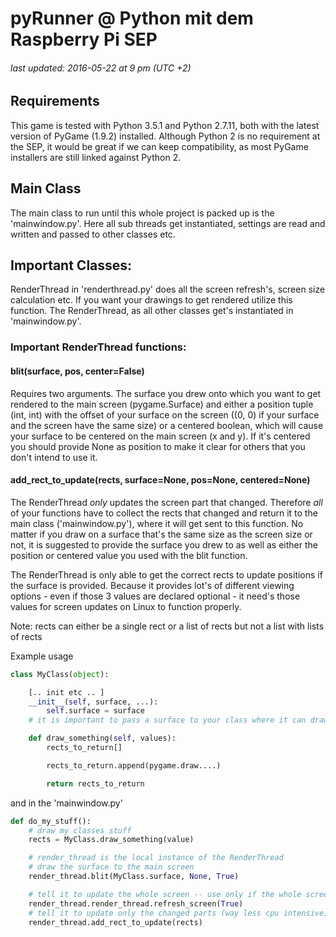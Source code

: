 # pyRunner @ Python mit dem Raspberry Pi SEP
###### last updated: 2016-05-22 at 9 pm (UTC +2)

## Requirements
This game is tested with Python 3.5.1 and Python 2.7.11, both with the
latest version of PyGame (1.9.2) installed. Although Python 2 is no
requirement at the SEP, it would be great if we can keep compatibility,
as most PyGame installers are still linked against Python 2.

## Main Class
The main class to run until this whole project is packed up is the
'mainwindow.py'. Here all sub threads get instantiated, settings are read
and written and passed to other classes etc.

## Important Classes:
RenderThread in 'renderthread.py' does all the screen refresh's, screen
size calculation etc. If you want your drawings to get rendered utilize this
function. The RenderThread, as all other classes get's instantiated in
'mainwindow.py'.

### Important RenderThread functions:
#### blit(surface, pos, center=False)
Requires two arguments. The surface you drew onto which you want to get
rendered to the main screen (pygame.Surface) and either a position
tuple (int, int) with the offset of your surface on the screen ((0, 0) if
your surface and the screen have the same size) or a centered boolean, which
will cause your surface to be centered on the main screen (x and y).
If it's centered you should provide None as position to make it clear for others
that you don't intend to use it.


#### add_rect_to_update(rects, surface=None, pos=None, centered=None)
The RenderThread _only_ updates the screen part that changed. Therefore
_all_ of your functions have to collect the rects that changed and return it
to the main class ('mainwindow.py'), where it will get sent to this function.
No matter if you draw on a surface that's the same size as the screen size or
not, it is suggested to provide the surface you drew to as well as either
the position or centered value you used with the blit function.

The RenderThread is only able to get the correct rects to update positions
if the surface is provided. Because it provides lot's of different viewing
options - even if those 3 values are declared optional - it need's those values
for screen updates on Linux to function properly.

Note: rects can either be a single rect or a list of rects
	  but not a list with lists of rects

Example usage
```python
class MyClass(object):

	[.. init etc .. ]
	__init__(self, surface, ...):
		self.surface = surface
	# it is important to pass a surface to your class where it can draw on to

	def draw_something(self, values):
		rects_to_return[]

		rects_to_return.append(pygame.draw....)

		return rects_to_return
```

and in the 'mainwindow.py'

```python
def do_my_stuff():
	# draw my classes stuff
	rects = MyClass.draw_something(value)

	# render_thread is the local instance of the RenderThread
	# draw the surface to the main screen
	render_thread.blit(MyClass.surface, None, True)

	# tell it to update the whole screen -- use only if the whole screen changed
	render_thread.render_thread.refresh_screen(True)
	# tell it to update only the changed parts (way less cpu intensive)
	render_thread.add_rect_to_update(rects)
```

